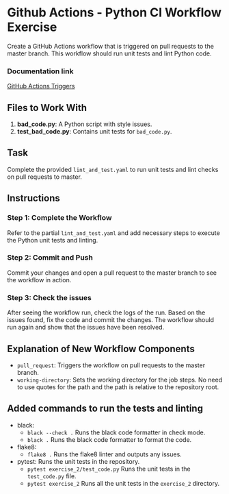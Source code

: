 # Github Actions - Python CI Workflow Exercise

Create a GitHub Actions workflow that is triggered on pull requests to the master branch. This workflow should run unit tests and lint Python code.

### Documentation link
[GitHub Actions Triggers](https://docs.github.com/en/actions/using-workflows/triggering-a-workflow)

## Files to Work With

1. **bad_code.py**: A Python script with style issues.
2. **test_bad_code.py**: Contains unit tests for `bad_code.py`.

## Task

Complete the provided `lint_and_test.yaml` to run unit tests and lint checks on pull requests to master.

## Instructions

### Step 1: Complete the Workflow

Refer to the partial `lint_and_test.yaml` and add necessary steps to execute the Python unit tests and linting.

### Step 2: Commit and Push

Commit your changes and open a pull request to the master branch to see the workflow in action.

### Step 3: Check the issues

After seeing the workflow run, check the logs of the run. Based on the issues found, fix the code and commit the changes. The workflow should run again and show that the issues have been resolved.

## Explanation of New Workflow Components

- `pull_request`: Triggers the workflow on pull requests to the master branch.
- `working-directory`: Sets the working directory for the job steps. No need to use quotes for the path and the path is relative to the repository root.
## Added commands to run the tests and linting
- black:
   - `black --check .` Runs the black code formatter in check mode.
   - `black .` Runs the black code formatter to format the code.
- flake8:
    - `flake8 .` Runs the flake8 linter and outputs any issues.
- pytest: Runs the unit tests in the repository.
   - `pytest exercise_2/test_code.py` Runs the unit tests in the `test_code.py` file.
   - `pytest exercise_2` Runs all the unit tests in the `exercise_2` directory.